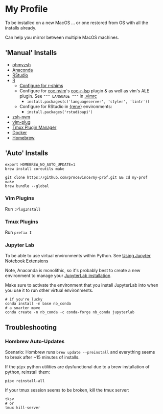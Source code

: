 # My Profile

To be installed on a new MacOS ... or one restored from OS with all the installs already.

Can help you mirror between multiple MacOS machines.

## 'Manual' Installs

- [ohmyzsh](https://github.com/ohmyzsh/ohmyzsh#basic-installation)
- [Anaconda](https://docs.anaconda.com/anaconda/install/mac-os/#using-the-command-line-install)
- [RStudio](https://www.rstudio.com/products/rstudio/download/#download)
- [R](https://cran.r-project.org/bin/macosx/)
  - [Configure for r-shims](https://github.com/prncevince/r-shims#mac-1)
  - Configure for [coc.nvim](https://github.com/neoclide/coc.nvim)'s [coc-r-lsp](https://github.com/neoclide/coc-r-lsp) plugin & as well as vim's ALE plugin. See `""" LANGUAGE """` in [.vimrc](.vimrc)
    - `install.packages(c('languageserver', 'styler', 'lintr'))`
  - Configure for RStudio in [{renv}](https://rstudio.github.io/renv/index.html) environments:
    - `install.packages('rstudioapi')`
- [zsh-nvm](https://github.com/lukechilds/zsh-nvm#as-an-oh-my-zsh-custom-plugin)
- [vim-plug](https://github.com/junegunn/vim-plug#vim)
- [Tmux Plugin Manager](https://github.com/tmux-plugins/tpm#installation)
- [Docker](https://docs.docker.com/desktop/mac/install/)
- [Homebrew](https://docs.brew.sh/Installation)

## 'Auto' Installs

```
export HOMEBREW_NO_AUTO_UPDATE=1
brew install coreutils make
```

```
git clone https://github.com/prncevince/my-prof.git && cd my-prof
make
brew bundle --global
```

### Vim Plugins

Run `:PlugInstall`

### Tmux Plugins

Run `prefix I`

### Jupyter Lab

To be able to use virtual environments within Python. See [Using Jupyter Notebook Extensions](https://docs.continuum.io/anaconda/user-guide/tasks/use-jupyter-notebook-extensions/)

Note, Anaconda is monolithic, so it's probably best to create a new environment to manage your [JupyterLab installation](jupyter.org/install). 

Make sure to activate the environment that you install JupyterLab into when you use it to run other virtual environments. 

```
# if you're lucky
conda install -n base nb_conda
# a smarter move
conda create -n nb_conda -c conda-forge nb_conda jupyterlab 
```

## Troubleshooting

### Hombrew Auto-Updates

Scenario: Hombrew runs `brew update --preinstall` and everything seems to break after ~15 minutes of installs.

If the `pipx` python utilities are dysfunctional due to a brew installation of python, reinstall them:

```
pipx reinstall-all
```

If your tmux session seems to be broken, kill the tmux server:

```
tksv 
# or 
tmux kill-server
```
